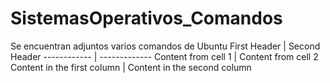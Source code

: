 # SistemasOperativos_Comandos
Se encuentran adjuntos varios comandos de Ubuntu 
First Header | Second Header
------------ | -------------
Content from cell 1 | Content from cell 2
Content in the first column | Content in the second column
